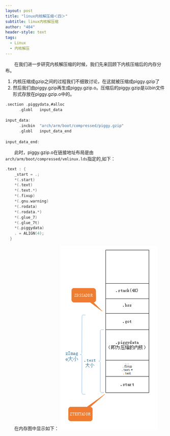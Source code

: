 ```yaml
---
layout: post
title: "linux内核解压缩＜四＞"
subtitle: linux内核解压缩
author: "404"
header-style: text
tags:
  - Linux
  - 内核解压
---
```


　　在我们进一步研究内核解压缩的时候，我们先来回顾下内核压缩后的内存分布。
1. 内核压缩成gzip之间的过程我们不细致讨论，在这就被压缩成piggy.gzip了
2. 然后我们由piggy.gzip再生成piggy.gzip.o。压缩后的piggy.gzip是以bin文件形式存放在piggy.gzip.o中的。

```c
.section .piggydata,#alloc
      .globl   input_data

input_data:
      .incbin  "arch/arm/boot/compressed/piggy.gzip"
      .globl   input_data_end

input_data_end:
```

　　此时，piggy.gzip.o在链接地址布局是由`arch/arm/boot/compressed/vmlinux.lds`指定的,如下：
```c
.text : {
    _start = .;
    *(.start)
    *(.text)
    *(.text.*)
    *(.fixup)
    *(.gnu.warning)
    *(.rodata)
    *(.rodata.*)
    *(.glue_7)
    *(.glue_7t)
    *(.piggydata)
    . = ALIGN(4);
  }
```
　　在内存图中显示如下：
![avatar](/img/in-post/Linux/201941801001.png)
